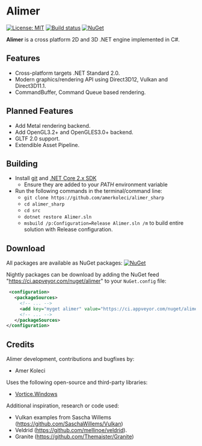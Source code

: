 # Alimer

[![License: MIT](https://img.shields.io/badge/License-MIT-yellow.svg)](https://github.com/amerkoleci/alimer_sharp/blob/master/LICENSE)
[![Build status](https://ci.appveyor.com/api/projects/status/17mwmj5jq6aqfj9d?svg=true)](https://ci.appveyor.com/project/amerkoleci/alimer-sharp)
[![NuGet](https://img.shields.io/nuget/v/Alimer.svg)](https://www.nuget.org/packages?q=Tags%3A%22Alimer%22)

**Alimer** is a cross platform 2D and 3D .NET engine implemented in C#.

## Features

- Cross-platform targets .NET Standard 2.0.
- Modern graphics/rendering API using Direct3D12, Vulkan and Direct3D11.1.
- CommandBuffer, Command Queue based rendering.

## Planned Features

- Add Metal rendering backend.
- Add OpenGL3.2+ and OpenGLES3.0+ backend.
- GLTF 2.0 support.
- Extendible Asset Pipeline.

## Building

- Install [git](https://git-scm.com) and [.NET Core 2.x SDK](https://www.microsoft.com/net/download/core)
  - Ensure they are added to your *PATH* environment variable
- Run the following commands in the terminal/command line:
  - `git clone https://github.com/amerkoleci/alimer_sharp`
  - `cd alimer_sharp`
  - `cd src`
  - `dotnet restore Alimer.sln`
  - `msbuild /p:Configuration=Release Alimer.sln /m` to build entire solution with Release configuration.

## Download

All packages are available as NuGet packages: [![NuGet](https://img.shields.io/nuget/v/Alimer.svg)](https://www.nuget.org/packages?q=Tags%3A%22Alimer%22)

Nightly packages can be download by adding the NuGet feed "https://ci.appveyor.com/nuget/alimer" to your `NuGet.config` file:

```xml
 <configuration>
   <packageSources>
     <!-- ... -->
     <add key="myget alimer" value="https://ci.appveyor.com/nuget/alimer" />
     <!-- ... -->
   </packageSources>
</configuration>     
```

## Credits

Alimer development, contributions and bugfixes by:

- Amer Koleci

Uses the following open-source and third-party libraries:

- [Vortice.Windows](https://github.com/amerkoleci/Vortice.Windows)

Additional inspiration, research or code used:

- Vulkan examples from Sascha Willems (<https://github.com/SaschaWillems/Vulkan>)
- Veldrid (<https://github.com/mellinoe/veldrid>).
- Granite (<https://github.com/Themaister/Granite>)
